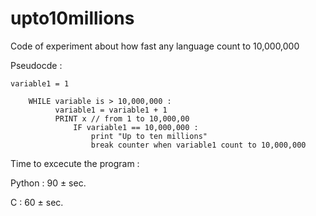 # upto10millions
Code of experiment about how fast any language count to 10,000,000

Pseudocde :

    variable1 = 1
        
        WHILE variable is > 10,000,000 :
              variable1 = variable1 + 1
              PRINT x // from 1 to 10,000,00
                  IF variable1 == 10,000,000 :
                      print "Up to ten millions"
                      break counter when variable1 count to 10,000,000
                  


Time to excecute the program :

Python : 90 ± sec.

C : 60 ± sec.
